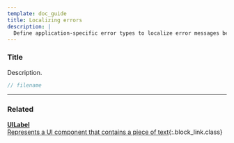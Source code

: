 ```yaml
---
template: doc_guide
title: Localizing errors
description: |
  Define application-specific error types to localize error messages before displaying them to the user.
---
```


<section>

### Title

Description.

</section>

```typescript
// filename
```

---

<footer>

### Related

[**UILabel**<br>Represents a UI component that contains a piece of text](/docs/ref/UILabel){:.block_link.class}

</footer>
